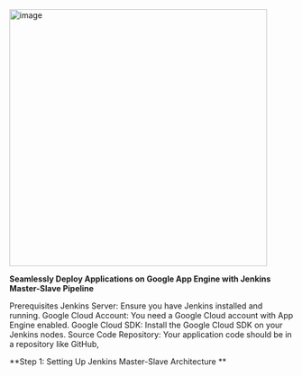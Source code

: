 
<img width="457" alt="image" src="https://github.com/vishal343012/MyDevOps-Projects/assets/119778329/7dabb9c6-2430-4f12-a8a7-c002222641d7">


**Seamlessly Deploy Applications on Google App Engine with Jenkins Master-Slave Pipeline**

Prerequisites
Jenkins Server: Ensure you have Jenkins installed and running.
Google Cloud Account: You need a Google Cloud account with App Engine enabled.
Google Cloud SDK: Install the Google Cloud SDK on your Jenkins nodes.
Source Code Repository: Your application code should be in a repository like GitHub,


**Step 1: Setting Up Jenkins Master-Slave Architecture
**
